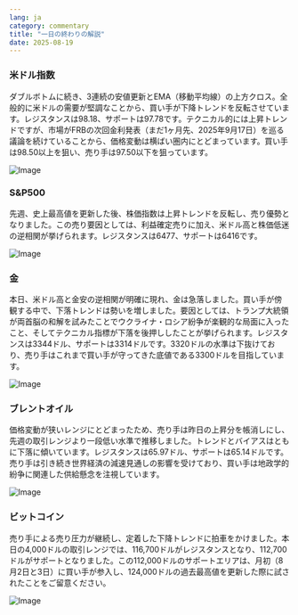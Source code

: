 ```yaml
---
lang: ja
category: commentary
title: "一日の終わりの解説"
date: 2025-08-19
---
```


### 米ドル指数

ダブルボトムに続き、3連続の安値更新とEMA（移動平均線）の上方クロス。全般的に米ドルの需要が堅調なことから、買い手が下降トレンドを反転させています。レジスタンスは98.18、サポートは97.78です。テクニカル的には上昇トレンドですが、市場がFRBの次回金利発表（まだ1ヶ月先、2025年9月17日）を巡る議論を続けていることから、価格変動は横ばい圏内にとどまっています。買い手は98.50以上を狙い、売り手は97.50以下を狙っています。

![Image](https://markleighedu.github.io/img/Aug-2025/19-Aug-2025/usdindex.jpg)

### S&P500

先週、史上最高値を更新した後、株価指数は上昇トレンドを反転し、売り優勢となりました。この売り要因としては、利益確定売りに加え、米ドル高と株価低迷の逆相関が挙げられます。レジスタンスは6477、サポートは6416です。

![Image](https://markleighedu.github.io/img/Aug-2025/19-Aug-2025/sp500.jpg)

### 金

本日、米ドル高と金安の逆相関が明確に現れ、金は急落しました。買い手が傍観する中で、下落トレンドは勢いを増しました。要因としては、トランプ大統領が両首脳の和解を試みたことでウクライナ・ロシア紛争が楽観的な局面に入ったこと、そしてテクニカル指標が下落を後押ししたことが挙げられます。レジスタンスは3344ドル、サポートは3314ドルです。3320ドルの水準は下抜けており、売り手はこれまで買い手が守ってきた底値である3300ドルを目指しています。

![Image](https://markleighedu.github.io/img/Aug-2025/19-Aug-2025/gold.jpg)

### ブレントオイル

価格変動が狭いレンジにとどまったため、売り手は昨日の上昇分を帳消しにし、先週の取引レンジより一段低い水準で推移しました。トレンドとバイアスはともに下落に傾いています。レジスタンスは65.97ドル、サポートは65.14ドルです。売り手は引き続き世界経済の減速見通しの影響を受けており、買い手は地政学的紛争に関連した供給懸念を注視しています。

![Image](https://markleighedu.github.io/img/Aug-2025/19-Aug-2025/brentoil.jpg)

### ビットコイン

売り手による売り圧力が継続し、定着した下降トレンドに拍車をかけました。本日の4,000ドルの取引レンジでは、116,700ドルがレジスタンスとなり、112,700ドルがサポートとなりました。この112,000ドルのサポートエリアは、月初（8月2日と3日）に買い手が参入し、124,000ドルの過去最高値を更新した際に試されたことをご留意ください。

![Image](https://markleighedu.github.io/img/Aug-2025/19-Aug-2025/bitcoin.jpg)

